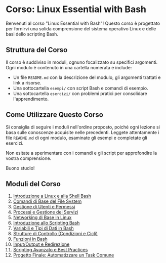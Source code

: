 # Corso: Linux Essential with Bash

Benvenuti al corso "Linux Essential with Bash"! Questo corso è progettato per fornirvi una solida comprensione del sistema operativo Linux e delle basi dello scripting Bash.

## Struttura del Corso

Il corso è suddiviso in moduli, ognuno focalizzato su specifici argomenti. Ogni modulo è contenuto in una cartella numerata e include:

- Un file `README.md` con la descrizione del modulo, gli argomenti trattati e link a risorse.
- Una sottocartella `esempi/` con script Bash e comandi di esempio.
- Una sottocartella `esercizi/` con problemi pratici per consolidare l'apprendimento.

## Come Utilizzare Questo Corso

Si consiglia di seguire i moduli nell'ordine proposto, poiché ogni lezione si basa sulle conoscenze acquisite nelle precedenti. Leggete attentamente i file `README.md` di ogni modulo, esaminate gli esempi e completate gli esercizi.

Non esitate a sperimentare con i comandi e gli script per approfondire la vostra comprensione.

Buono studio!

## Moduli del Corso

1.  [Introduzione a Linux e alla Shell Bash](./01-Introduzione-Linux-Bash/README.md)
2.  [Comandi di Base del File System](./02-Comandi-Base-File-System/README.md)
3.  [Gestione di Utenti e Permessi](./03-Utenti-Permessi/README.md)
4.  [Processi e Gestione dei Servizi](./04-Processi-Servizi/README.md)
5.  [Networking di Base in Linux](./05-Networking-Base/README.md)
6.  [Introduzione allo Scripting Bash](./06-Introduzione-Scripting-Bash/README.md)
7.  [Variabili e Tipi di Dati in Bash](./07-Variabili-Dati-Bash/README.md)
8.  [Strutture di Controllo (Condizioni e Cicli)](./08-Strutture-Controllo-Bash/README.md)
9.  [Funzioni in Bash](./09-Funzioni-Bash/README.md)
10. [Input/Output e Redirezione](./10-Input-Output-Redirezione/README.md)
11. [Scripting Avanzato e Best Practices](./11-Scripting-Avanzato-Bash/README.md)
12. [Progetto Finale: Automatizzare un Task Comune](./12-Progetto-Finale-Bash/README.md)